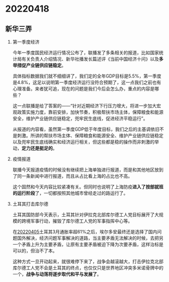 # 20220418

## 新华三弄

1. 第一季度经济

   今年一季度国民经济运行情况公布了，联播发了多条相关的报道，比如国家统计局有关负责人介绍情况、新华社播发长篇述评《当前中国经济十问》以及**多举措促产业链供应链稳定**。

   具体指标数据我们就不细细讲了，我们定的全年GDP目标是5.5%，第一季度是4.8%，这足以说明第一季度经济运行没符合预期了，这一点我们之前也有心理准备。来者犹可追，现在的问题是我们今后会怎么办，重点的内容是哪些？

   这一点联播是给了答案的——“针对近期经济下行压力增大，将进一步加大宏观政策实施力度，靠前安排，加快节奏，积极帮扶市场主体，保障粮食和能源安全，维护产业链供应链稳定，兜牢民生底线，促进经济平稳运行”。

   从报道的内容看，虽然第一季度GDP低于年度目标，我们之后的主基调依旧不是刺激。所讲的帮扶市场主体、保障粮食和能源安全、维护产业链供应链稳定以及兜牢民生底线确实和经济运行相关，但这些都是稳的操作而非刺激的举动，**定力还是挺足的**。

2. 疫情报道

   联播今天报道疫情的时候没有继续把上海单独进行报道，而是和其他地区放到了同一条新闻中进行报道，而且从占比看上海的占比也不高。

   这个固然和今天内容比较紧凑有关。但同时也说明了上海防疫**进入了按部就班的运行阶段**了，一切都按照其他城市曾经走过的路运行了。

3. 土耳其打击库尔德

   土耳其国防部今天表示，土耳其针对伊拉克北部库尔德工人党目标展开了大规模的跨境军事行动，摧毁了库尔德工人党的军事指挥中心等。

   在[20220405](http://mp.weixin.qq.com/s?__biz=MzU4MTg4MTA1Mg==&mid=2247502623&idx=2&sn=e58600bc78da908940599714435d81ca&chksm=fd4256acca35dfbaa49ad3bd0c06339482b723b2efcb76bb53c37c734a8aa94a2153ea6e4ea2&scene=21#wechat_redirect)土耳其3月通胀率超61%之后，埃尔多安最终还是选择了国内问题国外解决，经济问题军事解决的道路，当主要矛盾无法解决的时候，去把另一个矛盾上升为主要矛盾，让原有主要矛盾被迫下降为次要矛盾，这样治标是可以的，但治不了本。

   这种方式一旦开动起来，就很难停下来了，战争会越滚越大，打击伊拉克北部库尔德工人党不会是土耳其的终点，也仅仅只是世界地区冲突多米诺骨牌中的一个，**战争与动荡将逐步取代和平与发展了**。
